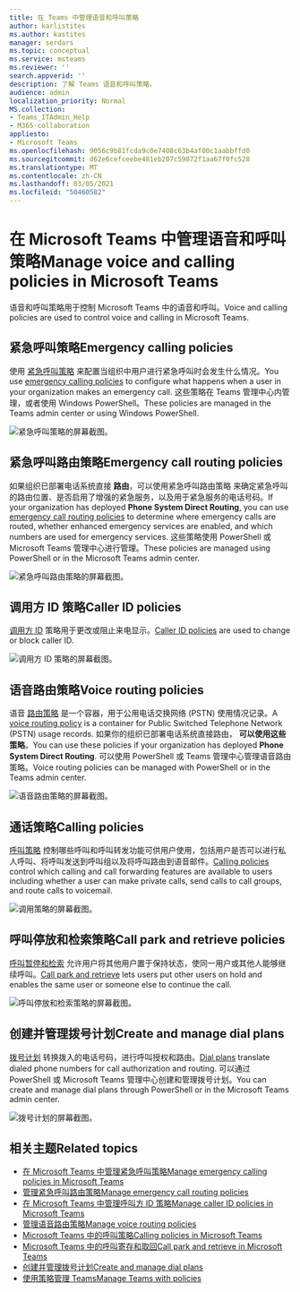```yaml
---
title: 在 Teams 中管理语音和呼叫策略
author: karlistites
ms.author: kastites
manager: serdars
ms.topic: conceptual
ms.service: msteams
ms.reviewer: ''
search.appverid: ''
description: 了解 Teams 语音和呼叫策略。
audience: admin
localization_priority: Normal
MS.collection:
- Teams_ITAdmin_Help
- M365-collaboration
appliesto:
- Microsoft Teams
ms.openlocfilehash: 9056c9b81fcda9c0e7408c63b4af00c1aabbffd0
ms.sourcegitcommit: d62e6cefceebe481eb207c59872f1aa67f0fc528
ms.translationtype: MT
ms.contentlocale: zh-CN
ms.lasthandoff: 03/05/2021
ms.locfileid: "50460582"
---
```

# <a name="manage-voice-and-calling-policies-in-microsoft-teams"></a><span data-ttu-id="e3810-103">在 Microsoft Teams 中管理语音和呼叫策略</span><span class="sxs-lookup"><span data-stu-id="e3810-103">Manage voice and calling policies in Microsoft Teams</span></span>

<span data-ttu-id="e3810-104">语音和呼叫策略用于控制 Microsoft Teams 中的语音和呼叫。</span><span class="sxs-lookup"><span data-stu-id="e3810-104">Voice and calling policies are used to control voice and calling in Microsoft Teams.</span></span>

## <a name="emergency-calling-policies"></a><span data-ttu-id="e3810-105">紧急呼叫策略</span><span class="sxs-lookup"><span data-stu-id="e3810-105">Emergency calling policies</span></span>

<span data-ttu-id="e3810-106">使用 [紧急呼叫策略](manage-emergency-calling-policies.md) 来配置当组织中用户进行紧急呼叫时会发生什么情况。</span><span class="sxs-lookup"><span data-stu-id="e3810-106">You use [emergency calling policies](manage-emergency-calling-policies.md) to configure what happens when a user in your organization makes an emergency call.</span></span> <span data-ttu-id="e3810-107">这些策略在 Teams 管理中心内管理，或者使用 Windows PowerShell。</span><span class="sxs-lookup"><span data-stu-id="e3810-107">These policies are managed in the Teams admin center or using Windows PowerShell.</span></span>

![紧急呼叫策略的屏幕截图。](media/emergency-calling-policy2.png)

## <a name="emergency-call-routing-policies"></a><span data-ttu-id="e3810-109">紧急呼叫路由策略</span><span class="sxs-lookup"><span data-stu-id="e3810-109">Emergency call routing policies</span></span>

<span data-ttu-id="e3810-110">如果组织已部署电话系统直接 **路由**，可以使用紧急呼叫路由策略 [](manage-emergency-call-routing-policies.md)来确定紧急呼叫的路由位置、是否启用了增强的紧急服务，以及用于紧急服务的电话号码。</span><span class="sxs-lookup"><span data-stu-id="e3810-110">If your organization has deployed **Phone System Direct Routing**, you can use [emergency call routing policies](manage-emergency-call-routing-policies.md) to determine where emergency calls are routed, whether enhanced emergency services are enabled, and which numbers are used for emergency services.</span></span> <span data-ttu-id="e3810-111">这些策略使用 PowerShell 或 Microsoft Teams 管理中心进行管理。</span><span class="sxs-lookup"><span data-stu-id="e3810-111">These policies are managed using PowerShell or in the Microsoft Teams admin center.</span></span>

![紧急呼叫路由策略的屏幕截图。](media/emergency-call-routing-policy.png)

## <a name="caller-id-policies"></a><span data-ttu-id="e3810-113">调用方 ID 策略</span><span class="sxs-lookup"><span data-stu-id="e3810-113">Caller ID policies</span></span>

<span data-ttu-id="e3810-114">[调用方 ID](caller-id-policies.md) 策略用于更改或阻止来电显示。</span><span class="sxs-lookup"><span data-stu-id="e3810-114">[Caller ID policies](caller-id-policies.md) are used to change or block caller ID.</span></span>

![调用方 ID 策略的屏幕截图。](media/caller-id-policy.png)

## <a name="voice-routing-policies"></a><span data-ttu-id="e3810-116">语音路由策略</span><span class="sxs-lookup"><span data-stu-id="e3810-116">Voice routing policies</span></span>

<span data-ttu-id="e3810-117">语音 [路由策略](manage-voice-routing-policies.md) 是一个容器，用于公用电话交换网络 (PSTN) 使用情况记录。</span><span class="sxs-lookup"><span data-stu-id="e3810-117">A [voice routing policy](manage-voice-routing-policies.md) is a container for Public Switched Telephone Network (PSTN) usage records.</span></span> <span data-ttu-id="e3810-118">如果你的组织已部署电话系统直接路由， **可以使用这些策略**。</span><span class="sxs-lookup"><span data-stu-id="e3810-118">You can use these policies if your organization has deployed **Phone System Direct Routing**.</span></span> <span data-ttu-id="e3810-119">可以使用 PowerShell 或 Teams 管理中心管理语音路由策略。</span><span class="sxs-lookup"><span data-stu-id="e3810-119">Voice routing policies can be managed with PowerShell or in the Teams admin center.</span></span>

![语音路由策略的屏幕截图。](media/voice-routing-policy.png)

## <a name="calling-policies"></a><span data-ttu-id="e3810-121">通话策略</span><span class="sxs-lookup"><span data-stu-id="e3810-121">Calling policies</span></span>

<span data-ttu-id="e3810-122">[呼叫策略](teams-calling-policy.md) 控制哪些呼叫和呼叫转发功能可供用户使用，包括用户是否可以进行私人呼叫、将呼叫发送到呼叫组以及将呼叫路由到语音邮件。</span><span class="sxs-lookup"><span data-stu-id="e3810-122">[Calling policies](teams-calling-policy.md) control which calling and call forwarding features are available to users including whether a user can make private calls, send calls to call groups, and route calls to voicemail.</span></span>

![调用策略的屏幕截图。](media/calling-policy.png)

## <a name="call-park-and-retrieve-policies"></a><span data-ttu-id="e3810-124">呼叫停放和检索策略</span><span class="sxs-lookup"><span data-stu-id="e3810-124">Call park and retrieve policies</span></span>

<span data-ttu-id="e3810-125">[呼叫暂停和检索](call-park-and-retrieve.md) 允许用户将其他用户置于保持状态，使同一用户或其他人能够继续呼叫。</span><span class="sxs-lookup"><span data-stu-id="e3810-125">[Call park and retrieve](call-park-and-retrieve.md) lets users put other users on hold and enables the same user or someone else to continue the call.</span></span>

![呼叫停放和检索策略的屏幕截图。](media/call-park-policy.png)

## <a name="create-and-manage-dial-plans"></a><span data-ttu-id="e3810-127">创建并管理拨号计划</span><span class="sxs-lookup"><span data-stu-id="e3810-127">Create and manage dial plans</span></span>

<span data-ttu-id="e3810-128">[拨号计划](create-and-manage-dial-plans.md) 转换拨入的电话号码，进行呼叫授权和路由。</span><span class="sxs-lookup"><span data-stu-id="e3810-128">[Dial plans](create-and-manage-dial-plans.md) translate dialed phone numbers for call authorization and routing.</span></span> <span data-ttu-id="e3810-129">可以通过 PowerShell 或 Microsoft Teams 管理中心创建和管理拨号计划。</span><span class="sxs-lookup"><span data-stu-id="e3810-129">You can create and manage dial plans through PowerShell or in the Microsoft Teams admin center.</span></span>

![拨号计划的屏幕截图。](media/dial-plans.png)

## <a name="related-topics"></a><span data-ttu-id="e3810-131">相关主题</span><span class="sxs-lookup"><span data-stu-id="e3810-131">Related topics</span></span>

* [<span data-ttu-id="e3810-132">在 Microsoft Teams 中管理紧急呼叫策略</span><span class="sxs-lookup"><span data-stu-id="e3810-132">Manage emergency calling policies in Microsoft Teams</span></span>](manage-emergency-calling-policies.md)
* [<span data-ttu-id="e3810-133">管理紧急呼叫路由策略</span><span class="sxs-lookup"><span data-stu-id="e3810-133">Manage emergency call routing policies</span></span>](manage-emergency-call-routing-policies.md)
* [<span data-ttu-id="e3810-134">在 Microsoft Teams 中管理呼叫方 ID 策略</span><span class="sxs-lookup"><span data-stu-id="e3810-134">Manage caller ID policies in Microsoft Teams</span></span>](caller-id-policies.md)
* [<span data-ttu-id="e3810-135">管理语音路由策略</span><span class="sxs-lookup"><span data-stu-id="e3810-135">Manage voice routing policies</span></span>](manage-voice-routing-policies.md)
* [<span data-ttu-id="e3810-136">Microsoft Teams 中的呼叫策略</span><span class="sxs-lookup"><span data-stu-id="e3810-136">Calling policies in Microsoft Teams</span></span>](teams-calling-policy.md)
* [<span data-ttu-id="e3810-137">Microsoft Teams 中的呼叫寄存和取回</span><span class="sxs-lookup"><span data-stu-id="e3810-137">Call park and retrieve in Microsoft Teams</span></span>](call-park-and-retrieve.md)
* [<span data-ttu-id="e3810-138">创建并管理拨号计划</span><span class="sxs-lookup"><span data-stu-id="e3810-138">Create and manage dial plans</span></span>](create-and-manage-dial-plans.md)
* [<span data-ttu-id="e3810-139">使用策略管理 Teams</span><span class="sxs-lookup"><span data-stu-id="e3810-139">Manage Teams with policies</span></span>](manage-teams-with-policies.md)
